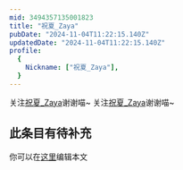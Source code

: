 ```yaml
---
mid: 3494357135001823
title: "祝夏_Zaya"
pubDate: "2024-11-04T11:22:15.140Z"
updatedDate: "2024-11-04T11:22:15.140Z"
profile:
  {
    Nickname: ["祝夏_Zaya"],
  }
---
```


关注[祝夏_Zaya](https://space.bilibili.com/3494357135001823)谢谢喵~ 关注[祝夏_Zaya](https://space.bilibili.com/3494357135001823)谢谢喵~

## 此条目有待补充
你可以在[这里](https://github.com/Yuhanawa/VTuber.ICU/edit/master/src/content/v/祝夏_Zaya/index.md)编辑本文
